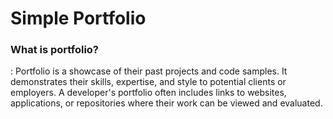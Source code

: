 # Simple Portfolio
### What is portfolio?
: Portfolio is a showcase of their past projects and code samples. It demonstrates their skills, expertise, and style to potential clients or employers. A developer's portfolio often includes links to websites, applications, or repositories where their work can be viewed and evaluated.
